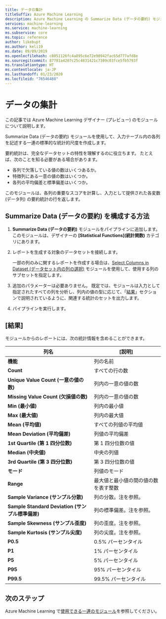 ```yaml
---
title: データの集計
titleSuffix: Azure Machine Learning
description: Azure Machine Learning の Summarize Data (データの要約) モジュールを使用して、データセット内の列に関する基本的な記述統計レポートを生成する方法について説明します。
services: machine-learning
ms.service: machine-learning
ms.subservice: core
ms.topic: reference
author: likebupt
ms.author: keli19
ms.date: 09/09/2019
ms.openlocfilehash: c8051126fc4a895c6e72e90942fac65d777afd8e
ms.sourcegitcommit: 87781a4207c25c4831421c7309c03fce5fb5793f
ms.translationtype: HT
ms.contentlocale: ja-JP
ms.lasthandoff: 01/23/2020
ms.locfileid: "76546488"
---
```

# <a name="summarize-data"></a>データの集計

この記事では Azure Machine Learning デザイナー (プレビュー) のモジュールについて説明します。

Summarize Data (データの要約) モジュールを使用して、入力テーブル内の各列を記述する一連の標準的な統計的尺度を作成します。

要約統計は、完全なデータセットの特性を理解するのに役立ちます。 たとえば、次のことを知る必要がある場合があります。

- 各列で欠落している値の数はいくつあるか。
- 特徴列にある一意の値の数はいくつか。
- 各列の平均偏差と標準偏差はいくつか。

このモジュールは、各列の重要なスコアを計算し、入力として提供された各変数 (データ列) の要約統計の行を返します。

## <a name="how-to-configure-summarize-data"></a>Summarize Data (データの要約) を構成する方法  

1. **Summarize Data (データの要約)** モジュールをパイプラインに追加します。 このモジュールは、デザイナーの **[Statistical Functions]\(統計関数\)** カテゴリにあります。

1. レポートを生成する対象のデータセットを接続します。

    一部の列のみに関するレポートを作成する場合は、[Select Columns in Dataset (データセット内の列の選択)](select-columns-in-dataset.md) モジュールを使用して、使用する列のサブセットを指定します。

1. 追加のパラメーターは必要ありません。 既定では、モジュールは入力として指定されたすべての列を分析し、列内の値の型に応じて、「[結果](#results)」セクションで説明されているように、関連する統計のセットを出力します。

1. パイプラインを実行します。

## <a name="results"></a>[結果]

モジュールからのレポートには、次の統計情報を含めることができます。 

|列名|[説明]|
|------|------|  
|**機能**|列の名前|
|**Count**|すべての行の数|
|**Unique Value Count (一意の値の数)**|列内の一意の値の数|
|**Missing Value Count (欠損値の数)**|列内の一意の値の数|
|**Min (最小値)**|列内の最小値|  
|**Max (最大値)**|列内の最大値|
|**Mean (平均値)**|すべての列値の平均値|
|**Mean Deviation (平均偏差)**|列値の平均偏差|
|**1st Quartile (第 1 四分位数)**|第 1 四分位数の値|
|**Median (中央値)**|中央の列値|
|**3rd Quartile (第 3 四分位数)**|第 3 四分位数の値|
|**モード**|列値のモード|
|**Range**|最大値と最小値の間の値の数を表す整数|
|**Sample Variance (サンプル分散)**|列の分散。注を参照。|
|**Sample Standard Deviation (サンプル標準偏差)**|列の標準偏差。注を参照。|
|**Sample Skewness (サンプル歪度)**|列の歪度。注を参照。|
|**Sample Kurtosis (サンプル尖度)**|列の尖度。注を参照。|
|**P0.5**|0.5% パーセンタイル|
|**P1**|1% パーセンタイル|
|**P5**|5% パーセンタイル|
|**P95**|95% パーセンタイル|
|**P99.5**|99.5% パーセンタイル |

## <a name="next-steps"></a>次のステップ

Azure Machine Learning で[使用できる一連のモジュール](module-reference.md)を参照してください。  
